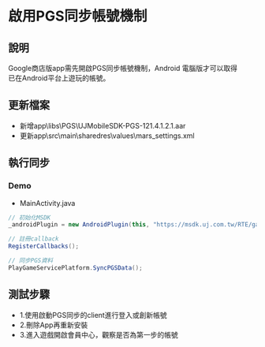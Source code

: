 # 啟用PGS同步帳號機制

## 說明
Google商店版app需先開啟PGS同步帳號機制，Android 電腦版才可以取得  
已在Android平台上遊玩的帳號。

## 更新檔案
* 新增app\libs\PGS\UJMobileSDK-PGS-121.4.1.2.1.aar
* 更新app\src\main\sharedres\values\mars_settings.xml

## 執行同步

### Demo
* MainActivity.java
```java
// 初始化MSDK
_androidPlugin = new AndroidPlugin(this, "https://msdk.uj.com.tw/RTE/game/service.php");

// 註冊callback
RegisterCallbacks();

// 同步PGS資料
PlayGameServicePlatform.SyncPGSData();
```

## 測試步驟
* 1.使用啟動PGS同步的client進行登入或創新帳號
* 2.刪除App再重新安裝
* 3.進入遊戲開啟會員中心，觀察是否為第一步的帳號

